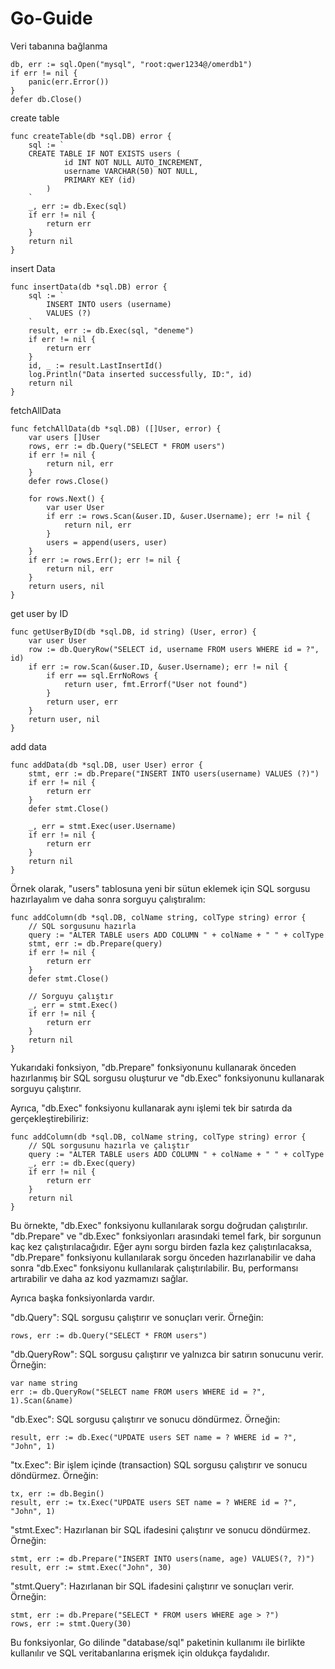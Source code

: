# Go-Guide

Veri tabanına bağlanma

```
db, err := sql.Open("mysql", "root:qwer1234@/omerdb1")
if err != nil {
    panic(err.Error())
}
defer db.Close()
```

create table
```
func createTable(db *sql.DB) error {
	sql := `
	CREATE TABLE IF NOT EXISTS users (
            id INT NOT NULL AUTO_INCREMENT,
            username VARCHAR(50) NOT NULL,
            PRIMARY KEY (id)
        )
    `
	_, err := db.Exec(sql)
	if err != nil {
		return err
	}
	return nil
}
```

insert Data
```
func insertData(db *sql.DB) error {
	sql := `
        INSERT INTO users (username)
        VALUES (?)
    `
	result, err := db.Exec(sql, "deneme")
	if err != nil {
		return err
	}
	id, _ := result.LastInsertId()
	log.Println("Data inserted successfully, ID:", id)
	return nil
}
```

fetchAllData
```
func fetchAllData(db *sql.DB) ([]User, error) {
	var users []User
	rows, err := db.Query("SELECT * FROM users")
	if err != nil {
		return nil, err
	}
	defer rows.Close()

	for rows.Next() {
		var user User
		if err := rows.Scan(&user.ID, &user.Username); err != nil {
			return nil, err
		}
		users = append(users, user)
	}
	if err := rows.Err(); err != nil {
		return nil, err
	}
	return users, nil
}
```

get user by ID
```
func getUserByID(db *sql.DB, id string) (User, error) {
	var user User
	row := db.QueryRow("SELECT id, username FROM users WHERE id = ?", id)
	if err := row.Scan(&user.ID, &user.Username); err != nil {
		if err == sql.ErrNoRows {
			return user, fmt.Errorf("User not found")
		}
		return user, err
	}
	return user, nil
}
```
add data
```
func addData(db *sql.DB, user User) error {
	stmt, err := db.Prepare("INSERT INTO users(username) VALUES (?)")
	if err != nil {
		return err
	}
	defer stmt.Close()

	_, err = stmt.Exec(user.Username)
	if err != nil {
		return err
	}
	return nil
}
```

Örnek olarak, "users" tablosuna yeni bir sütun eklemek için SQL sorgusu hazırlayalım ve daha sonra sorguyu çalıştıralım:

```
func addColumn(db *sql.DB, colName string, colType string) error {
    // SQL sorgusunu hazırla
    query := "ALTER TABLE users ADD COLUMN " + colName + " " + colType
    stmt, err := db.Prepare(query)
    if err != nil {
        return err
    }
    defer stmt.Close()

    // Sorguyu çalıştır
    _, err = stmt.Exec()
    if err != nil {
        return err
    }
    return nil
}
```
Yukarıdaki fonksiyon, "db.Prepare" fonksiyonunu kullanarak önceden hazırlanmış bir SQL sorgusu oluşturur ve "db.Exec" fonksiyonunu kullanarak sorguyu çalıştırır.

Ayrıca, "db.Exec" fonksiyonu kullanarak aynı işlemi tek bir satırda da gerçekleştirebiliriz:

```
func addColumn(db *sql.DB, colName string, colType string) error {
    // SQL sorgusunu hazırla ve çalıştır
    query := "ALTER TABLE users ADD COLUMN " + colName + " " + colType
    _, err := db.Exec(query)
    if err != nil {
        return err
    }
    return nil
}
```
Bu örnekte, "db.Exec" fonksiyonu kullanılarak sorgu doğrudan çalıştırılır. "db.Prepare" ve "db.Exec" fonksiyonları arasındaki temel fark, bir sorgunun kaç kez çalıştırılacağıdır. Eğer aynı sorgu birden fazla kez çalıştırılacaksa, "db.Prepare" fonksiyonu kullanılarak sorgu önceden hazırlanabilir ve daha sonra "db.Exec" fonksiyonu kullanılarak çalıştırılabilir. Bu, performansı artırabilir ve daha az kod yazmamızı sağlar.

Ayrıca başka fonksiyonlarda vardır.

"db.Query": SQL sorgusu çalıştırır ve sonuçları verir. Örneğin:

```
rows, err := db.Query("SELECT * FROM users")
```

"db.QueryRow": SQL sorgusu çalıştırır ve yalnızca bir satırın sonucunu verir. Örneğin:

```
var name string
err := db.QueryRow("SELECT name FROM users WHERE id = ?", 1).Scan(&name)
```

"db.Exec": SQL sorgusu çalıştırır ve sonucu döndürmez. Örneğin:

```
result, err := db.Exec("UPDATE users SET name = ? WHERE id = ?", "John", 1)
```

"tx.Exec": Bir işlem içinde (transaction) SQL sorgusu çalıştırır ve sonucu döndürmez. Örneğin:

```
tx, err := db.Begin()
result, err := tx.Exec("UPDATE users SET name = ? WHERE id = ?", "John", 1)
```

"stmt.Exec": Hazırlanan bir SQL ifadesini çalıştırır ve sonucu döndürmez. Örneğin:

```
stmt, err := db.Prepare("INSERT INTO users(name, age) VALUES(?, ?)")
result, err := stmt.Exec("John", 30)
```

"stmt.Query": Hazırlanan bir SQL ifadesini çalıştırır ve sonuçları verir. Örneğin:

```
stmt, err := db.Prepare("SELECT * FROM users WHERE age > ?")
rows, err := stmt.Query(30)
```

Bu fonksiyonlar, Go dilinde "database/sql" paketinin kullanımı ile birlikte kullanılır ve SQL veritabanlarına erişmek için oldukça faydalıdır.
